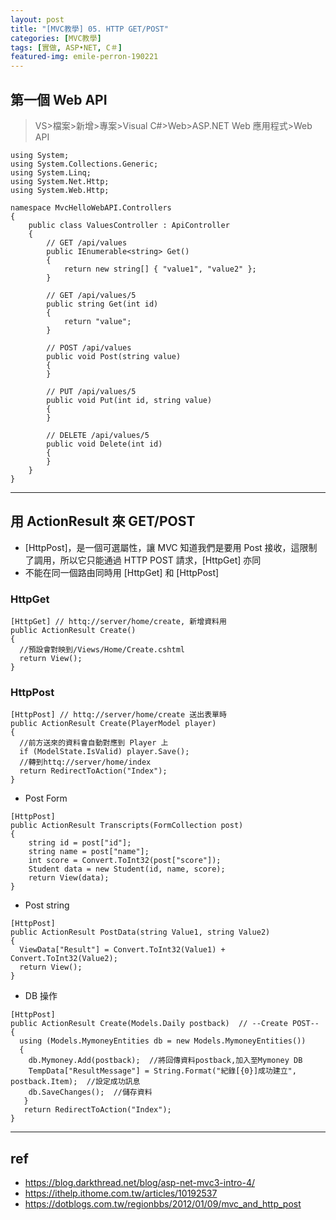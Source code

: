 ```yaml
---
layout: post
title: "[MVC教學] 05. HTTP GET/POST"
categories: [MVC教學]
tags: [實做, ASP•NET, C＃]
featured-img: emile-perron-190221
---
```




## 第一個 Web API

> VS>檔案>新增>專案>Visual C#>Web>ASP.NET Web 應用程式>Web API

```
using System;
using System.Collections.Generic;
using System.Linq;
using System.Net.Http;
using System.Web.Http;
 
namespace MvcHelloWebAPI.Controllers
{
    public class ValuesController : ApiController
    {
        // GET /api/values
        public IEnumerable<string> Get()
        {
            return new string[] { "value1", "value2" };
        }
 
        // GET /api/values/5
        public string Get(int id)
        {
            return "value";
        }
 
        // POST /api/values
        public void Post(string value)
        {
        }
 
        // PUT /api/values/5
        public void Put(int id, string value)
        {
        }
 
        // DELETE /api/values/5
        public void Delete(int id)
        {
        }
    }
}
```

***

## 用 ActionResult 來 GET/POST

- [HttpPost]，是一個可選屬性，讓 MVC 知道我們是要用 Post 接收，這限制了調用，所以它只能通過 HTTP POST 請求，[HttpGet] 亦同
- 不能在同一個路由同時用 [HttpGet] 和 [HttpPost]

### HttpGet

```
[HttpGet] // httq://server/home/create, 新增資料用
public ActionResult Create()        
{
  //預設會對映到/Views/Home/Create.cshtml
  return View();
}
```

### HttpPost

```
[HttpPost] // httq://server/home/create 送出表單時          
public ActionResult Create(PlayerModel player)
{
  //前方送來的資料會自動對應到 Player 上
  if (ModelState.IsValid) player.Save();
  //轉到httq://server/home/index
  return RedirectToAction("Index");
}
```

- Post Form

```
[HttpPost]
public ActionResult Transcripts(FormCollection post)
{
	string id = post["id"];
	string name = post["name"];
	int score = Convert.ToInt32(post["score"]);
	Student data = new Student(id, name, score);
	return View(data);
}
```

- Post string

```
[HttpPost]
public ActionResult PostData(string Value1, string Value2)
{
  ViewData["Result"] = Convert.ToInt32(Value1) + Convert.ToInt32(Value2);
  return View();
}
```

- DB 操作

```
[HttpPost]
public ActionResult Create(Models.Daily postback)  // --Create POST--
{
  using (Models.MymoneyEntities db = new Models.MymoneyEntities())
  {
    db.Mymoney.Add(postback);  //將回傳資料postback,加入至Mymoney DB
    TempData["ResultMessage"] = String.Format("紀錄[{0}]成功建立", postback.Item);  //設定成功訊息
    db.SaveChanges();  //儲存資料
   }
   return RedirectToAction("Index");
}
```

***
## ref
- https://blog.darkthread.net/blog/asp-net-mvc3-intro-4/
- https://ithelp.ithome.com.tw/articles/10192537
- https://dotblogs.com.tw/regionbbs/2012/01/09/mvc_and_http_post

